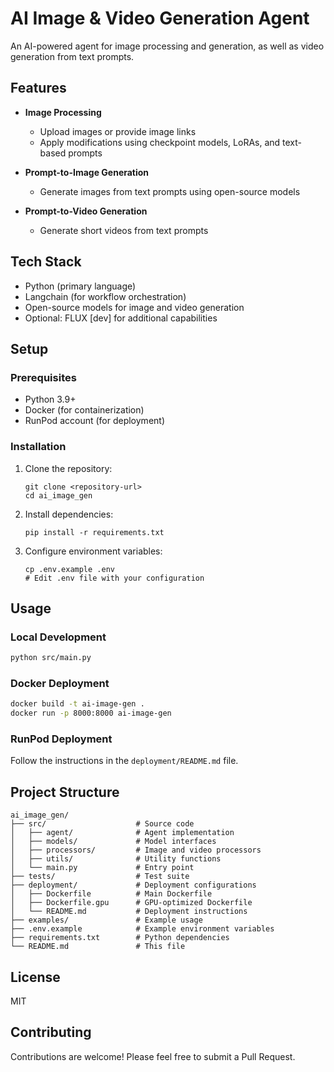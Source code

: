 # AI Image & Video Generation Agent

An AI-powered agent for image processing and generation, as well as video generation from text prompts.

## Features

- **Image Processing**
  - Upload images or provide image links
  - Apply modifications using checkpoint models, LoRAs, and text-based prompts
  
- **Prompt-to-Image Generation**
  - Generate images from text prompts using open-source models
  
- **Prompt-to-Video Generation**
  - Generate short videos from text prompts

## Tech Stack

- Python (primary language)
- Langchain (for workflow orchestration)
- Open-source models for image and video generation
- Optional: FLUX [dev] for additional capabilities

## Setup

### Prerequisites

- Python 3.9+
- Docker (for containerization)
- RunPod account (for deployment)

### Installation

1. Clone the repository:
   ```
   git clone <repository-url>
   cd ai_image_gen
   ```

2. Install dependencies:
   ```
   pip install -r requirements.txt
   ```

3. Configure environment variables:
   ```
   cp .env.example .env
   # Edit .env file with your configuration
   ```

## Usage

### Local Development

```bash
python src/main.py
```

### Docker Deployment

```bash
docker build -t ai-image-gen .
docker run -p 8000:8000 ai-image-gen
```

### RunPod Deployment

Follow the instructions in the `deployment/README.md` file.

## Project Structure

```
ai_image_gen/
├── src/                    # Source code
│   ├── agent/              # Agent implementation
│   ├── models/             # Model interfaces
│   ├── processors/         # Image and video processors
│   ├── utils/              # Utility functions
│   └── main.py             # Entry point
├── tests/                  # Test suite
├── deployment/             # Deployment configurations
│   ├── Dockerfile          # Main Dockerfile
│   ├── Dockerfile.gpu      # GPU-optimized Dockerfile
│   └── README.md           # Deployment instructions
├── examples/               # Example usage
├── .env.example            # Example environment variables
├── requirements.txt        # Python dependencies
└── README.md               # This file
```

## License

MIT

## Contributing

Contributions are welcome! Please feel free to submit a Pull Request.
